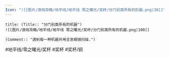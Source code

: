 ```yaml
---
Icon: "![[图片/游戏攻略/地平线/地平线 零之曙光/奖杯/分门别类所有的机器.png|30]]"
---
```

```ad-common-bronze-trophy
title: (Title:: "分门别类所有的机器")
![[图片/游戏攻略/地平线/地平线 零之曙光/奖杯/分门别类所有的机器.png|100]]

(Comment:: "遇到每一种机器并用全息眼镜扫描.")
```

#地平线/零之曙光/奖杯 #奖杯 #奖杯/铜
